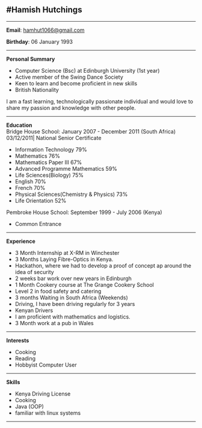 [//]: Cv
#Hamish Hutchings
----
----
__Email__: [hamhut1066@gmail.com](mailto:hamhut1066@gmail.com)  

__Birthday__: 06 January 1993

----

__Personal Summary__  
- Computer Science (Bsc) at Edinburgh University (1st year)  
- Active member of the Swing Dance Society  
- Keen to learn and become proficient in new skills  
- British Nationality  

I am a fast learning, technologically passionate individual and would love to
share my passion and knowledge with other people.

----

__Education__  
Bridge House School: January 2007 - December 2011 (South Africa)  
03/12/2011| National Senior Certificate  
- Information Technology 79%  
- Mathematics 76%  
- Mathematics Paper III  67%  
- Advanced Programme Mathematics 59%  
- Life Sciences(Biology) 75%  
- English 70%  
- French 70%  
- Physical Sciences(Chemistry & Physics) 73%  
- Life Orientation 52%  


Pembroke House School: September 1999 - July 2006  (Kenya)  
- Common Entrance  

----

__Experience__  
- 3 Month Internship at X-RM in Winchester  
- 3 Months Laying Fibre-Optics in Kenya.  
- Hackathon, where we had to develop a proof of concept ap around the idea of
security  
- 2 weeks bar work over new years in Edinburgh
- 1 Month Cookery course at The Grange Cookery School  
- Level 2 in food safety and catering  
- 3 months Waiting in South Africa (Weekends)  
- Driving, I have been driving regularly for 3 years  
- Kenyan Drivers  
- I am proficient with mathematics and logistics.  
- 3 Month work at a pub in Wales  

----

__Interests__ 
- Cooking
- Reading
- Hobbyist Computer User

----

__Skills__  
- Kenya Driving License
- Cooking
- Java (OOP)
- familiar with linux systems


----
